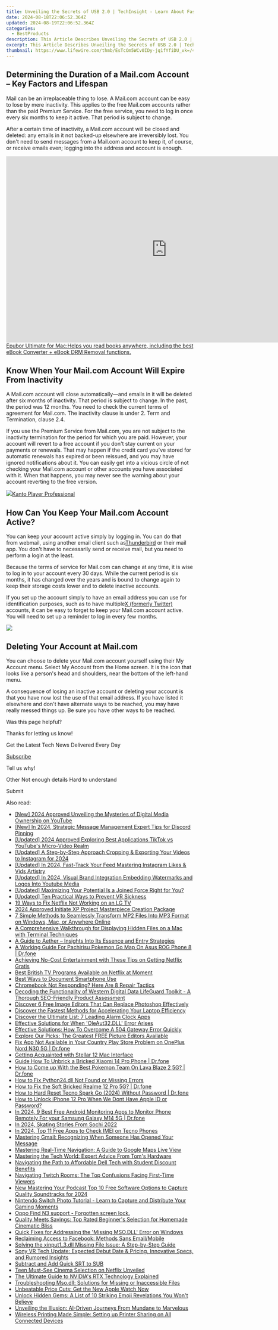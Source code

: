```yaml
---
title: Unveiling the Secrets of USB 2.0 | TechInsight - Learn About Fast Transfers, Versatile Cables, and Compatible Connectors!
date: 2024-08-18T22:06:52.364Z
updated: 2024-08-19T22:06:52.364Z
categories:
  - BestProducts
description: This Article Describes Unveiling the Secrets of USB 2.0 | TechInsight - Learn About Fast Transfers, Versatile Cables, and Compatible Connectors!
excerpt: This Article Describes Unveiling the Secrets of USB 2.0 | TechInsight - Learn About Fast Transfers, Versatile Cables, and Compatible Connectors!
thumbnail: https://www.lifewire.com/thmb/EsTcOm5WCv0IDy-jq1fYfiDU_vk=/400x300/filters:no_upscale():max_bytes(150000):strip_icc():format(webp)/what-is-usb-2-0-2626037-724c3c1c829c42e3b638e9e0c85238cd.png
---
```


## Determining the Duration of a Mail.com Account – Key Factors and Lifespan
 Mail can be an irreplaceable thing to lose. A Mail.com account can be easy to lose by mere inactivity. This applies to the free Mail.com accounts rather than the paid Premium Service. For the free service, you need to log in once every six months to keep it active. That period is subject to change.

 After a certain time of inactivity, a Mail.com account will be closed and deleted: any emails in it not backed-up elsewhere are irreversibly lost. You don't need to send messages from a Mail.com account to keep it, of course, or receive emails even; logging into the address and account is enough.

<!-- affiliate ads begin -->
<a href="https://secure.2checkout.com/order/checkout.php?PRODS=4599952&QTY=1&AFFILIATE=108875&CART=1"><iframe width="864" height="500" src="https://www.youtube.com/embed/jVnfr5HudQw" title="The Latest and Easiest Solution to Remove Kindle DRM on Windows (without Degrading)" frameborder="0" allow="accelerometer; autoplay; clipboard-write; encrypted-media; gyroscope; picture-in-picture; web-share" referrerpolicy="strict-origin-when-cross-origin" allowfullscreen></iframe>Epubor Ultimate for Mac:Helps you read books anywhere, including the best eBook Converter + eBook DRM Removal functions.</a>
<!-- affiliate ads end -->
## Know When Your Mail.com Account Will Expire From Inactivity

 A Mail.com account will close automatically—and emails in it will be deleted after six months of inactivity. That period is subject to change. In the past, the period was 12 months. You need to check the current terms of agreement for Mail.com. The inactivity clause is under 2\. Term and Termination, clause 2.4.

 If you use the Premium Service from Mail.com, you are not subject to the inactivity termination for the period for which you are paid. However, your account will revert to a free account if you don't stay current on your payments or renewals. That may happen if the credit card you've stored for automatic renewals has expired or been reissued, and you may have ignored notifications about it. You can easily get into a vicious circle of not checking your Mail.com account or other accounts you have associated with it. When that happens, you may never see the warning about your account reverting to the free version.

<!-- affiliate ads begin -->
<a href="https://secure.2checkout.com/order/checkout.php?PRODS=4742929&QTY=1&AFFILIATE=108875&CART=1"><img src="https://secure.avangate.com/images/merchant/e09fdffe648a30658a9657bbed7b2388/products/boxshot(2).png" border="0">Kanto Player Professional</a>
<!-- affiliate ads end -->
## How Can You Keep Your Mail.com Account Active?

 You can keep your account active simply by logging in. You can do that from webmail, using another email client such as[Thunderbird](https://www.lifewire.com/mozilla-thunderbird-review-1173071) or their mail app. You don't have to necessarily send or receive mail, but you need to perform a login at the least.

 Because the terms of service for Mail.com can change at any time, it is wise to log in to your account every 30 days. While the current period is six months, it has changed over the years and is bound to change again to keep their storage costs lower and to delete inactive accounts.

 If you set up the account simply to have an email address you can use for identification purposes, such as to have multiple[X (formerly Twitter)](https://www.lifewire.com/what-exactly-is-twitter-2483331) accounts, it can be easy to forget to keep your Mail.com account active. You will need to set up a reminder to log in every few months.

<!-- affiliate ads begin -->
<a href="https://secure.2checkout.com/order/checkout.php?PRODS=4940317&QTY=1&AFFILIATE=108875&CART=1"><img src="https://secure.avangate.com/images/merchant/333ac5d90817d69113471fbb6e531bee/sps-partnership-728x90eng.png" border="0"></a>
<!-- affiliate ads end -->
## Deleting Your Account at Mail.com

 You can choose to delete your Mail.com account yourself using their My Account menu. Select My Account from the Home screen. It is the icon that looks like a person's head and shoulders, near the bottom of the left-hand menu.

 A consequence of losing an inactive account or deleting your account is that you have now lost the use of that email address. If you have listed it elsewhere and don't have alternate ways to be reached, you may have really messed things up. Be sure you have other ways to be reached.

Was this page helpful?

Thanks for letting us know!

 Get the Latest Tech News Delivered Every Day

[Subscribe](https://www.lifewire.com/#)

Tell us why!

 Other  Not enough details  Hard to understand

 Submit

<ins class="adsbygoogle"
     style="display:block"
     data-ad-format="autorelaxed"
     data-ad-client="ca-pub-7571918770474297"
     data-ad-slot="1223367746"></ins>



<ins class="adsbygoogle"
     style="display:block"
     data-ad-client="ca-pub-7571918770474297"
     data-ad-slot="8358498916"
     data-ad-format="auto"
     data-full-width-responsive="true"></ins>

<span class="atpl-alsoreadstyle">Also read:</span>
<div><ul>
<li><a href="https://youtube-blog.techidaily.com/024-approved-unveiling-the-mysteries-of-digital-media-ownership-on-youtube/"><u>[New] 2024 Approved  Unveiling the Mysteries of Digital Media Ownership on YouTube</u></a></li>
<li><a href="https://discord-videos.techidaily.com/new-in-2024-strategic-message-management-expert-tips-for-discord-pinning/"><u>[New] In 2024, Strategic Message Management  Expert Tips for Discord Pinning</u></a></li>
<li><a href="https://facebook-video-footage.techidaily.com/updated-2024-approved-exploring-best-applications-tiktok-vs-youtubes-micro-video-realm/"><u>[Updated] 2024 Approved  Exploring Best Applications  TikTok vs YouTube's Micro-Video Realm</u></a></li>
<li><a href="https://instagram-clips.techidaily.com/updated-a-step-by-step-approach-cropping-and-exporting-your-videos-to-instagram-for-2024/"><u>[Updated] A Step-by-Step Approach  Cropping & Exporting Your Videos to Instagram for 2024</u></a></li>
<li><a href="https://instagram-videos.techidaily.com/updated-in-2024-fast-track-your-feed-mastering-instagram-likes-and-vids-artistry/"><u>[Updated] In 2024, Fast-Track Your Feed  Mastering Instagram Likes & Vids Artistry</u></a></li>
<li><a href="https://youtube-tips.techidaily.com/ed-in-2024-visual-brand-integration-embedding-watermarks-and-logos-into-youtube-media/"><u>[Updated] In 2024, Visual Brand Integration  Embedding Watermarks and Logos Into Youtube Media</u></a></li>
<li><a href="https://youtube-lab.techidaily.com/ed-maximizing-your-potential-is-a-joined-force-right-for-you/"><u>[Updated] Maximizing Your Potential  Is a Joined Force Right for You?</u></a></li>
<li><a href="https://some-guidance.techidaily.com/updated-ten-practical-ways-to-prevent-vr-sickness/"><u>[Updated] Ten Practical Ways to Prevent VR Sickness</u></a></li>
<li><a href="https://techtrends.techidaily.com/19-ways-to-fix-netflix-not-working-on-an-lg-tv/"><u>19 Ways to Fix Netflix Not Working on an LG TV</u></a></li>
<li><a href="https://fox-cloud.techidaily.com/2024-approved-initiate-xp-project-masterpiece-creation-package/"><u>2024 Approved  Initiate XP Project Masterpiece Creation Package</u></a></li>
<li><a href="https://media-tips.techidaily.com/7-simple-methods-to-seamlessly-transform-mp2-files-into-mp3-format-on-windows-mac-or-anywhere-online/"><u>7 Simple Methods to Seamlessly Transform MP2 Files Into MP3 Format on Windows, Mac, or Anywhere Online</u></a></li>
<li><a href="https://techtrends.techidaily.com/a-comprehensive-walkthrough-for-displaying-hidden-files-on-a-mac-with-terminal-techniques/"><u>A Comprehensive Walkthrough for Displaying Hidden Files on a Mac with Terminal Techniques</u></a></li>
<li><a href="https://techtrends.techidaily.com/a-guide-to-aether-insights-into-its-essence-and-entry-strategies/"><u>A Guide to Aether – Insights Into Its Essence and Entry Strategies</u></a></li>
<li><a href="https://android-pokemon-go.techidaily.com/a-working-guide-for-pachirisu-pokemon-go-map-on-asus-rog-phone-8-drfone-by-drfone-virtual-android/"><u>A Working Guide For Pachirisu Pokemon Go Map On Asus ROG Phone 8 | Dr.fone</u></a></li>
<li><a href="https://techtrends.techidaily.com/achieving-no-cost-entertainment-with-these-tips-on-getting-netflix-gratis/"><u>Achieving No-Cost Entertainment with These Tips on Getting Netflix Gratis</u></a></li>
<li><a href="https://techtrends.techidaily.com/best-british-tv-programs-available-on-netflix-at-moment/"><u>Best British TV Programs Available on Netflix at Moment</u></a></li>
<li><a href="https://visual-screen-recording.techidaily.com/best-ways-to-document-smartphone-use/"><u>Best Ways to Document Smartphone Use</u></a></li>
<li><a href="https://techtrends.techidaily.com/1722896071641-chromebook-not-responding-here-are-8-repair-tactics/"><u>Chromebook Not Responding? Here Are 8 Repair Tactics</u></a></li>
<li><a href="https://techtrends.techidaily.com/decoding-the-functionality-of-western-digital-data-lifeguard-toolkit-a-thorough-seo-friendly-product-assessment/"><u>Decoding the Functionality of Western Digital Data LifeGuard Toolkit - A Thorough SEO-Friendly Product Assessment</u></a></li>
<li><a href="https://techtrends.techidaily.com/discover-6-free-image-editors-that-can-replace-photoshop-effectively/"><u>Discover 6 Free Image Editors That Can Replace Photoshop Effectively</u></a></li>
<li><a href="https://techtrends.techidaily.com/discover-the-fastest-methods-for-accelerating-your-laptop-efficiency/"><u>Discover the Fastest Methods for Accelerating Your Laptop Efficiency</u></a></li>
<li><a href="https://techtrends.techidaily.com/discover-the-ultimate-list-7-leading-alarm-clock-apps/"><u>Discover the Ultimate List: 7 Leading Alarm Clock Apps</u></a></li>
<li><a href="https://techtrends.techidaily.com/effective-solutions-for-when-oleaut32dll-error-arises/"><u>Effective Solutions for When 'OleAut32.DLL' Error Arises</u></a></li>
<li><a href="https://techtrends.techidaily.com/effective-solutions-how-to-overcome-a-504-gateway-error-quickly/"><u>Effective Solutions: How To Overcome A 504 Gateway Error Quickly</u></a></li>
<li><a href="https://techtrends.techidaily.com/explore-our-picks-the-greatest-free-picture-editors-available/"><u>Explore Our Picks: The Greatest FREE Picture Editors Available</u></a></li>
<li><a href="https://howto.techidaily.com/fix-app-not-available-in-your-country-play-store-problem-on-oneplus-nord-n30-5g-drfone-by-drfone-fix-android-problems-fix-android-problems/"><u>Fix App Not Available in Your Country Play Store Problem on OnePlus Nord N30 5G | Dr.fone</u></a></li>
<li><a href="https://data-wizards.techidaily.com/getting-acquainted-with-stellar-12-mac-interface/"><u>Getting Acquainted with Stellar 12 Mac Interface</u></a></li>
<li><a href="https://change-location.techidaily.com/guide-how-to-unbrick-a-bricked-xiaomi-14-pro-phone-drfone-by-drfone-fix-android-problems-fix-android-problems/"><u>Guide How To Unbrick a Bricked Xiaomi 14 Pro Phone | Dr.fone</u></a></li>
<li><a href="https://android-pokemon-go.techidaily.com/how-to-come-up-with-the-best-pokemon-team-on-lava-blaze-2-5g-drfone-by-drfone-virtual-android/"><u>How to Come up With the Best Pokemon Team On Lava Blaze 2 5G? | Dr.fone</u></a></li>
<li><a href="https://techtrends.techidaily.com/how-to-fix-python24dll-not-found-or-missing-errors/"><u>How to Fix Python24.dll Not Found or Missing Errors</u></a></li>
<li><a href="https://fix-guide.techidaily.com/how-to-fix-the-soft-bricked-realme-12-pro-5g-drfone-by-drfone-fix-android-problems-fix-android-problems/"><u>How to Fix the Soft Bricked Realme 12 Pro 5G? | Dr.fone</u></a></li>
<li><a href="https://techidaily.com/how-to-hard-reset-tecno-spark-go-2024-without-password-drfone-by-drfone-reset-android-reset-android/"><u>How to Hard Reset Tecno Spark Go (2024) Without Password | Dr.fone</u></a></li>
<li><a href="https://apple-account.techidaily.com/how-to-unlock-iphone-12-pro-when-we-dont-have-apple-id-or-password-by-drfone-ios/"><u>How to Unlock iPhone 12 Pro When We Dont Have Apple ID or Password?</u></a></li>
<li><a href="https://android-location.techidaily.com/in-2024-9-best-free-android-monitoring-apps-to-monitor-phone-remotely-for-your-samsung-galaxy-m14-5g-drfone-by-drfone-virtual/"><u>In 2024, 9 Best Free Android Monitoring Apps to Monitor Phone Remotely For your Samsung Galaxy M14 5G | Dr.fone</u></a></li>
<li><a href="https://extra-guidance.techidaily.com/in-2024-skating-stories-from-sochi-2022/"><u>In 2024, Skating Stories From Sochi 2022</u></a></li>
<li><a href="https://sim-unlock.techidaily.com/in-2024-top-11-free-apps-to-check-imei-on-tecno-phones-by-drfone-android/"><u>In 2024, Top 11 Free Apps to Check IMEI on Tecno Phones</u></a></li>
<li><a href="https://techtrends.techidaily.com/mastering-gmail-recognizing-when-someone-has-opened-your-message/"><u>Mastering Gmail: Recognizing When Someone Has Opened Your Message</u></a></li>
<li><a href="https://techtrends.techidaily.com/mastering-real-time-navigation-a-guide-to-google-maps-live-view/"><u>Mastering Real-Time Navigation: A Guide to Google Maps Live View</u></a></li>
<li><a href="https://hardware-tips.techidaily.com/mastering-the-tech-world-expert-advice-from-toms-hardware/"><u>Mastering the Tech World: Expert Advice From Tom's Hardware</u></a></li>
<li><a href="https://techtrends.techidaily.com/navigating-the-path-to-affordable-dell-tech-with-student-discount-benefits/"><u>Navigating the Path to Affordable Dell Tech with Student Discount Benefits</u></a></li>
<li><a href="https://techtrends.techidaily.com/navigating-twitch-rooms-the-top-confusions-facing-first-time-viewers/"><u>Navigating Twitch Rooms: The Top Confusions Facing First-Time Viewers</u></a></li>
<li><a href="https://sound-tweaking.techidaily.com/new-mastering-your-podcast-top-10-free-software-options-to-capture-quality-soundtracks-for-2024/"><u>New Mastering Your Podcast Top 10 Free Software Options to Capture Quality Soundtracks for 2024</u></a></li>
<li><a href="https://techtrends.techidaily.com/nintendo-switch-photo-tutorial-learn-to-capture-and-distribute-your-gaming-moments/"><u>Nintendo Switch Photo Tutorial - Learn to Capture and Distribute Your Gaming Moments</u></a></li>
<li><a href="https://review-topics.techidaily.com/oppo-find-n3-support-forgotten-screen-lock-by-drfone-android-unlock-android-unlock/"><u>Oppo Find N3 support - Forgotten screen lock.</u></a></li>
<li><a href="https://techtrends.techidaily.com/quality-meets-savings-top-rated-beginners-selection-for-homemade-cinematic-bliss/"><u>Quality Meets Savings: Top Rated Beginner's Selection for Homemade Cinematic Bliss</u></a></li>
<li><a href="https://techtrends.techidaily.com/quick-fixes-for-addressing-the-missing-msodll-error-on-windows/"><u>Quick Fixes for Addressing the 'Missing MSO.DLL' Error on Windows</u></a></li>
<li><a href="https://techtrends.techidaily.com/reclaiming-access-to-facebook-methods-sans-emailmobile/"><u>Reclaiming Access to Facebook: Methods Sans Email/Mobile</u></a></li>
<li><a href="https://techtrends.techidaily.com/solving-the-xinput13dll-missing-file-issue-a-step-by-step-guide/"><u>Solving the xinput1_3.dll Missing File Issue: A Step-by-Step Guide</u></a></li>
<li><a href="https://techno-recovery.techidaily.com/sony-vr-tech-update-expected-debut-date-and-pricing-innovative-specs-and-rumored-insights/"><u>Sony VR Tech Update: Expected Debut Date & Pricing, Innovative Specs, and Rumored Insights</u></a></li>
<li><a href="https://extra-information.techidaily.com/subtract-and-add-quick-srt-to-sub/"><u>Subtract and Add  Quick SRT to SUB</u></a></li>
<li><a href="https://techtrends.techidaily.com/1722890330427-teen-must-see-cinema-selection-on-netflix-unveiled/"><u>Teen Must-See Cinema Selection on Netflix Unveiled</u></a></li>
<li><a href="https://techtrends.techidaily.com/the-ultimate-guide-to-nvidias-rtx-technology-explained/"><u>The Ultimate Guide to NVIDIA's RTX Technology Explained</u></a></li>
<li><a href="https://techtrends.techidaily.com/troubleshooting-msodll-solutions-for-missing-or-inaccessible-files/"><u>Troubleshooting Mso.dll: Solutions for Missing or Inaccessible Files</u></a></li>
<li><a href="https://techtrends.techidaily.com/1722892569680-unbeatable-price-cuts-get-the-new-apple-watch-now/"><u>Unbeatable Price Cuts: Get the New Apple Watch Now</u></a></li>
<li><a href="https://techtrends.techidaily.com/unlock-hidden-gems-a-list-of-10-striking-emoji-revelations-you-wont-believe/"><u>Unlock Hidden Gems: A List of 10 Striking Emoji Revelations You Won't Believe</u></a></li>
<li><a href="https://tech-revival.techidaily.com/unveiling-the-illusion-ai-driven-journeys-from-mundane-to-marvelous/"><u>Unveiling the Illusion: AI-Driven Journeys From Mundane to Marvelous</u></a></li>
<li><a href="https://techtrends.techidaily.com/wireless-printing-made-simple-setting-up-printer-sharing-on-all-connected-devices/"><u>Wireless Printing Made Simple: Setting up Printer Sharing on All Connected Devices</u></a></li>
</ul></div>
